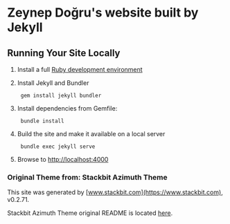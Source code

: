 # Zeynep Doğru's website built by Jekyll

## Running Your Site Locally

1. Install a full [Ruby development environment](https://jekyllrb.com/docs/installation/)

1. Install Jekyll and Bundler

        gem install jekyll bundler

1. Install dependencies from Gemfile:

        bundle install


1. Build the site and make it available on a local server

        bundle exec jekyll serve

1. Browse to [http://localhost:4000](http://localhost:4000)

### Original Theme from: Stackbit Azimuth Theme

This site was generated by [www.stackbit.com](https://www.stackbit.com), v0.2.71.

Stackbit Azimuth Theme original README is located [here](./README.theme.md).
